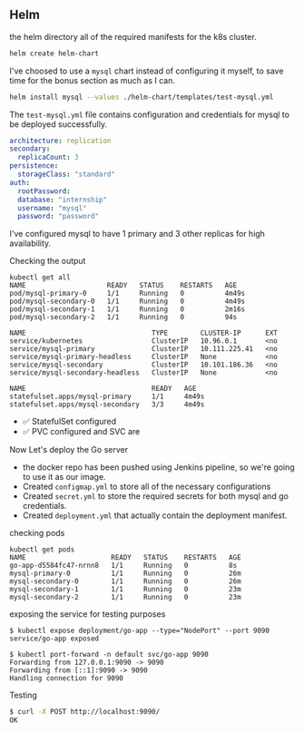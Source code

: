 ## Helm

the helm directory all of the required manifests for the k8s cluster.

```sh
helm create helm-chart
```

I've choosed to use a `mysql` chart instead of configuring it myself, to save time for the bonus section as much as I can.

```sh
helm install mysql --values ./helm-chart/templates/test-mysql.yml
```

The `test-mysql.yml` file contains configuration and credentials for mysql to be deployed successfully.

```yml
architecture: replication
secondary:
  replicaCount: 3
persistence:
  storageClass: "standard"
auth:
  rootPassword:
  database: "internship"
  username: "mysql"
  password: "password"
```

I've configured mysql to have 1 primary and 3 other replicas for high availability.

Checking the output

```
kubectl get all
NAME                    READY   STATUS    RESTARTS   AGE
pod/mysql-primary-0     1/1     Running   0          4m49s
pod/mysql-secondary-0   1/1     Running   0          4m49s
pod/mysql-secondary-1   1/1     Running   0          2m16s
pod/mysql-secondary-2   1/1     Running   0          94s

NAME                               TYPE        CLUSTER-IP      EXT
service/kubernetes                 ClusterIP   10.96.0.1       <no
service/mysql-primary              ClusterIP   10.111.225.41   <no
service/mysql-primary-headless     ClusterIP   None            <no
service/mysql-secondary            ClusterIP   10.101.186.36   <no
service/mysql-secondary-headless   ClusterIP   None            <no

NAME                               READY   AGE
statefulset.apps/mysql-primary     1/1     4m49s
statefulset.apps/mysql-secondary   3/3     4m49s
```

- ✅ StatefulSet configured
- ✅ PVC configured and SVC are

Now Let's deploy the Go server

- the docker repo has been pushed using Jenkins pipeline, so we're going to use it as our image.
- Created `configmap.yml` to store all of the necessary configurations
- Created `secret.yml` to store the required secrets for both mysql and go credentials.
- Created `deployment.yml` that actually contain the deployment manifest.

checking pods

```
kubectl get pods
NAME                     READY   STATUS    RESTARTS   AGE
go-app-d5584fc47-nrnn8   1/1     Running   0          8s
mysql-primary-0          1/1     Running   0          26m
mysql-secondary-0        1/1     Running   0          26m
mysql-secondary-1        1/1     Running   0          23m
mysql-secondary-2        1/1     Running   0          23m
```

exposing the service for testing purposes

```
$ kubectl expose deployment/go-app --type="NodePort" --port 9090  
service/go-app exposed
```

```
$ kubectl port-forward -n default svc/go-app 9090
Forwarding from 127.0.0.1:9090 -> 9090
Forwarding from [::1]:9090 -> 9090
Handling connection for 9090

```

Testing

```sh
$ curl -X POST http://localhost:9090/
OK

```
